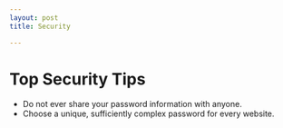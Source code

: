 ```yaml
---
layout: post
title: Security

---
```


<H1>
	Top Security Tips
</H1>
<p>
	<ul>
	<li>
	Do not ever share your password information with anyone. 
	</li>
	<li>
	Choose a unique, sufficiently complex password for every website.
	</li>
	</ul>
</p>
